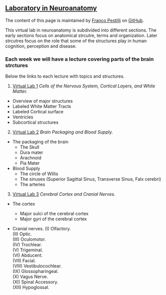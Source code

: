 ## [Laboratory in Neuroanatomy](https://francopestilli.github.io/neuroanat-class/)

The content of this page is maintained by [Franco Pestilli](https://liberalarts.utexas.edu/psychology/faculty/fp4834) on [GitHub](https://github.com/francopestilli/neuroanat-class/edit/main/README.md).

This virtual lab in neuroanatomy is subdivided into different sections. The early sections focus on anatomical strcutre, terms and organization. Later strcutres focus on the role that some of the structures play in human cognition, perception and disease.

### Each week we will have a lecture covering parts of the brain strctures

Below the links to each lecture with topics and structures.

1. [Virtual Lab 1](Lab_1.md)
*Cells of the Nervous System, Cortical Layers, and White Matter.*
- Overview of major structures
- Labeled White Matter Tracts
- Labeled Cortical surface
- Ventricles
- Subcortical structures

2. [Virtual Lab 2](Lab_2.md)
*Brain Packaging and Blood Supply.*
- The packaging of the brain
  - The Skull 
  - Dura mater
  - Arachnoid
  - Pia Mater
- Blood Supply
  - The circle of Willis
  - The sinuses (Superior Sagittal Sinus, Transverse Sinus, Falx cerebri)
  - The arteries

3. [Virtual Lab 3](Lab_3.md)
*Cerebral Cortex and Cranial Nerves.*
- The cortex
  - Major sulci of the cerebral cortex
  - Major gyri of the cerebral cortex
  
- Cranial nerves. 
  (I) Olfactory.  
  (II) Optic.  
  (III) Oculomotor.  
  (IV) Trochlear.  
  (V) Trigeminal.  
  (VI) Abducent.  
  (VII) Facial.  
  (VIII) Vestibulocochlear.  
  (IX) Glossopharingeal.  
  (X) Vagus Nerve.  
  (XI) Spinal Accessory.  
  (XII) Hypoglossal.  



